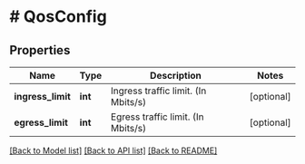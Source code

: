 # # QosConfig

## Properties

Name | Type | Description | Notes
------------ | ------------- | ------------- | -------------
**ingress_limit** | **int** | Ingress traffic limit. (In Mbits/s) | [optional]
**egress_limit** | **int** | Egress traffic limit. (In Mbits/s) | [optional]

[[Back to Model list]](../../README.md#models) [[Back to API list]](../../README.md#endpoints) [[Back to README]](../../README.md)
